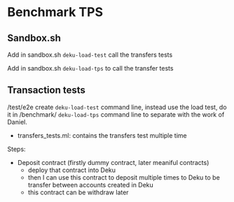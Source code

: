 # Benchmark TPS 

## Sandbox.sh

Add in sandbox.sh `deku-load-test` call the transfers tests

Add in sandbox.sh `deku-load-tps` to call the transfer tests

## Transaction tests

/test/e2e create `deku-load-test` command line, instead use the load test, 
do it in /benchmark/ `deku-load-tps` command line to separate with the work 
of Daniel.

- transfers_tests.ml: contains the transfers test multiple time

Steps:

- Deposit contract (firstly dummy contract, later meaniful contracts) 
    + deploy that contract into Deku
    + then I can use this contract to deposit multiple times to Deku to be transfer
    between accounts created in Deku
    + this contract can be withdraw later 